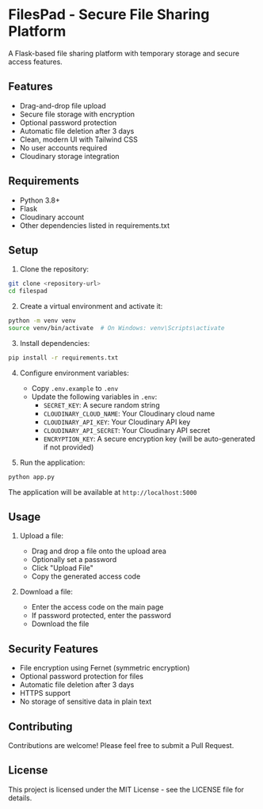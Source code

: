 # FilesPad - Secure File Sharing Platform

A Flask-based file sharing platform with temporary storage and secure access features.

## Features

- Drag-and-drop file upload
- Secure file storage with encryption
- Optional password protection
- Automatic file deletion after 3 days
- Clean, modern UI with Tailwind CSS
- No user accounts required
- Cloudinary storage integration

## Requirements

- Python 3.8+
- Flask
- Cloudinary account
- Other dependencies listed in requirements.txt

## Setup

1. Clone the repository:
```bash
git clone <repository-url>
cd filespad
```

2. Create a virtual environment and activate it:
```bash
python -m venv venv
source venv/bin/activate  # On Windows: venv\Scripts\activate
```

3. Install dependencies:
```bash
pip install -r requirements.txt
```

4. Configure environment variables:
   - Copy `.env.example` to `.env`
   - Update the following variables in `.env`:
     - `SECRET_KEY`: A secure random string
     - `CLOUDINARY_CLOUD_NAME`: Your Cloudinary cloud name
     - `CLOUDINARY_API_KEY`: Your Cloudinary API key
     - `CLOUDINARY_API_SECRET`: Your Cloudinary API secret
     - `ENCRYPTION_KEY`: A secure encryption key (will be auto-generated if not provided)

5. Run the application:
```bash
python app.py
```

The application will be available at `http://localhost:5000`

## Usage

1. Upload a file:
   - Drag and drop a file onto the upload area
   - Optionally set a password
   - Click "Upload File"
   - Copy the generated access code

2. Download a file:
   - Enter the access code on the main page
   - If password protected, enter the password
   - Download the file

## Security Features

- File encryption using Fernet (symmetric encryption)
- Optional password protection for files
- Automatic file deletion after 3 days
- HTTPS support
- No storage of sensitive data in plain text

## Contributing

Contributions are welcome! Please feel free to submit a Pull Request.

## License

This project is licensed under the MIT License - see the LICENSE file for details. 